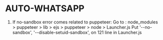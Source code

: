 # AUTO-WHATSAPP

1. If no-sandbox error comes related to puppeteer:
    Go to : node_modules > puppeteer > lib > ejs > puppeteer > node > Launcher.js 
    Put  '--no-sandbox',
         '--disable-setuid-sandbox',
                                      on 121 line in Launcher.js